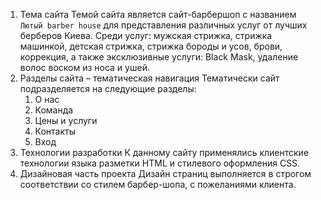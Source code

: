 1. Тема сайта
  Темой сайта является сайт-барбершоп с названием ``Лютый barber house`` для представления различных услуг от лучших берберов Киева. Среди    услуг: мужская стрижка, стрижка машинкой, детская стрижка, стрижка бороды и усов, брови, коррекция, а также эксклюзивные услуги: Black      Mask, удаление волос воском из носа и ушей.
2. Разделы сайта – тематическая навигация
  Тематически сайт подразделяется на следующие разделы:
    1.	О нас
    2.	Команда
    3.	Цены и услуги
    4.	Контакты
    5.	Вход
3. Технологии разработки
  К данному сайту применялись клиентские технологии языка разметки HTML и стилевого оформления CSS.
4. Дизайновая часть проекта
  Дизайн страниц выполняется в строгом соответствии со стилем барбер-шопа, с пожеланиями клиента.
